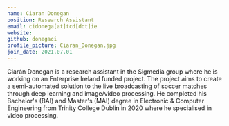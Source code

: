 ```yaml
---
name: Ciaran Donegan
position: Research Assistant
email: cidonega[at]tcd[dot]ie
website:
github: donegaci
profile_picture: Ciaran_Donegan.jpg
join_date: 2021.07.01
---
```


Ciarán Donegan is a research assistant in the Sigmedia group where he is working on an Enterprise Ireland funded project. The project aims to create a semi-automated solution to the live broadcasting of soccer matches through deep learning and image/video processing. He completed his Bachelor's (BAI) and Master's (MAI) degree in Electronic & Computer Engineering from Trinity College Dublin in 2020 where he specialised in video processing.
